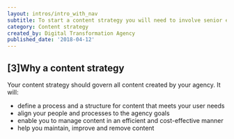 ```yaml
---
layout: intros/intro_with_nav
subtitle: To start a content strategy you will need to involve senior executives, and persuade them to give you the go-ahead.
category: Content strategy
created_by: Digital Transformation Agency
published_date: '2018-04-12'
---
```


## [3]Why a content strategy

Your content strategy should govern all content created by your agency. It will:

- define a process and a structure for content that meets your user needs
- align your people and processes to the agency goals
- enable you to manage content in an efficient and cost-effective manner
- help you maintain, improve and remove content
